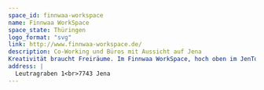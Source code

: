 ```yaml
---
space_id: finnwaa-workspace
name: Finnwaa WorkSpace
space_state: Thüringen
logo_format: "svg"
link: http://www.finnwaa-workspace.de/
description: Co-Working und Büros mit Aussicht auf Jena
Kreativität braucht Freiräume. Im Finnwaa WorkSpace, hoch oben im JenTower, findest man einen Arbeitsplatz für Deine Projekte. Ob flexibler oder fester Schreibtisch, eigenes Büro oder individuelle Büroeinheiten: Der modern eingerichtete Finnwaa WorkSpace bietet Dir einen wunderschönen Ausblick und die ideale Umgebung für innovative Ideen. Mit elektrisch höhenverstellbaren Tischen und ergonomischen Stühlen sowie großen Monitoren und Highspeed-Internet arbeiten Unternehmen, Gründer und Co-Worker auf höchstem Niveau. Zusätzlich bieten wir Meetingräume unterschiedlicher Größe für Workshops, Präsentationen, Pitches oder Meet-ups.
address: |
  Leutragraben 1<br>7743 Jena
---
```

